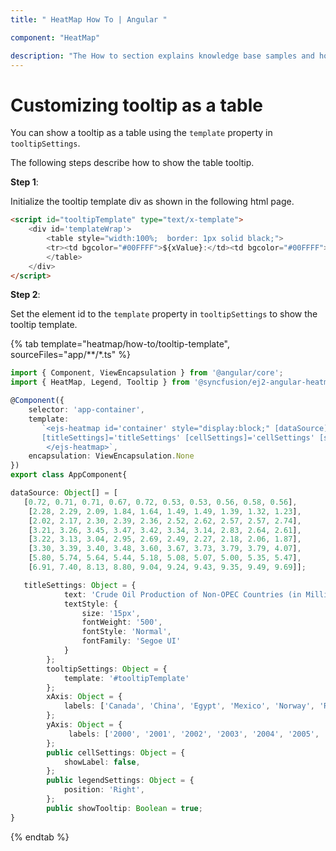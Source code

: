 ```yaml
---
title: " HeatMap How To | Angular "

component: "HeatMap"

description: "The How to section explains knowledge base samples and how to access different types of properties and events of the HeatMap."
---
```


# Customizing tooltip as a table

You can show a tooltip as a table using the `template` property in `tooltipSettings`.

The following steps describe how to show the table tooltip.

**Step 1**:

Initialize the tooltip template div as shown in the following html page.

```html
<script id="tooltipTemplate" type="text/x-template">
    <div id='templateWrap'>
        <table style="width:100%;  border: 1px solid black;">
        <tr><td bgcolor="#00FFFF">${xValue}:</td><td bgcolor="#00FFFF">${yValue}</td><td bgcolor="#00FFFF">${value}</td></tr>
        </table>
    </div>
</script>

```

**Step 2**:

Set the element id to the `template` property in `tooltipSettings` to show the tooltip template.

{% tab template="heatmap/how-to/tooltip-template", sourceFiles="app/**/*.ts" %}

```typescript
import { Component, ViewEncapsulation } from '@angular/core';
import { HeatMap, Legend, Tooltip } from '@syncfusion/ej2-angular-heatmap';

@Component({
    selector: 'app-container',
    template:
       `<ejs-heatmap id='container' style="display:block;" [dataSource]='dataSource' [xAxis]='xAxis'  [yAxis]='yAxis'
       [titleSettings]='titleSettings' [cellSettings]='cellSettings' [showTooltip]='showTooltip'  [tooltipSettings]='tooltipSettings' [legendSettings]='legendSettings' >
        </ejs-heatmap>`,
    encapsulation: ViewEncapsulation.None
})
export class AppComponent{

dataSource: Object[] = [
   [0.72, 0.71, 0.71, 0.67, 0.72, 0.53, 0.53, 0.56, 0.58, 0.56],
    [2.28, 2.29, 2.09, 1.84, 1.64, 1.49, 1.49, 1.39, 1.32, 1.23],
    [2.02, 2.17, 2.30, 2.39, 2.36, 2.52, 2.62, 2.57, 2.57, 2.74],
    [3.21, 3.26, 3.45, 3.47, 3.42, 3.34, 3.14, 2.83, 2.64, 2.61],
    [3.22, 3.13, 3.04, 2.95, 2.69, 2.49, 2.27, 2.18, 2.06, 1.87],
    [3.30, 3.39, 3.40, 3.48, 3.60, 3.67, 3.73, 3.79, 3.79, 4.07],
    [5.80, 5.74, 5.64, 5.44, 5.18, 5.08, 5.07, 5.00, 5.35, 5.47],
    [6.91, 7.40, 8.13, 8.80, 9.04, 9.24, 9.43, 9.35, 9.49, 9.69]];

   titleSettings: Object = {
            text: 'Crude Oil Production of Non-OPEC Countries (in Million barrels per day)',
            textStyle: {
                size: '15px',
                fontWeight: '500',
                fontStyle: 'Normal',
                fontFamily: 'Segoe UI'
            }
        };
        tooltipSettings: Object = {
            template: '#tooltipTemplate'
        };
        xAxis: Object = {
            labels: ['Canada', 'China', 'Egypt', 'Mexico', 'Norway', 'Russia', 'UK', 'USA']
        };
        yAxis: Object = {
             labels: ['2000', '2001', '2002', '2003', '2004', '2005', '2006', '2007', '2008', '2009', '2010'],
        };
        public cellSettings: Object = {
            showLabel: false,
        };
        public legendSettings: Object = {
            position: 'Right',
        };
        public showTooltip: Boolean = true;
}
```

{% endtab %}
